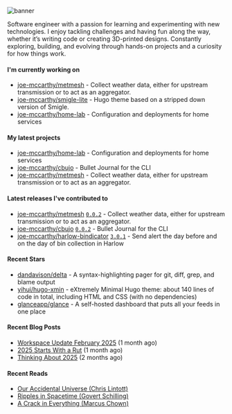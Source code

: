 
![banner](https://github.com/user-attachments/assets/2f4a6680-9e4c-43c0-9b72-131a7e80da73)

Software engineer with a passion for learning and experimenting with new technologies. I enjoy tackling challenges and having fun along the way, whether it’s writing code or creating 3D-printed designs. Constantly exploring, building, and evolving through hands-on projects and a curiosity for how things work.

#### I'm currently working on

- [joe-mccarthy/metmesh](https://github.com/joe-mccarthy/metmesh) - Collect weather data, either for upstream transmission or to act as an aggregator.
- [joe-mccarthy/smigle-lite](https://github.com/joe-mccarthy/smigle-lite) - Hugo theme based on a stripped down version of Smigle.
- [joe-mccarthy/home-lab](https://github.com/joe-mccarthy/home-lab) - Configuration and deployments for home services

#### My latest projects

- [joe-mccarthy/home-lab](https://github.com/joe-mccarthy/home-lab) - Configuration and deployments for home services
- [joe-mccarthy/cbujo](https://github.com/joe-mccarthy/cbujo) - Bullet Journal for the CLI
- [joe-mccarthy/metmesh](https://github.com/joe-mccarthy/metmesh) - Collect weather data, either for upstream transmission or to act as an aggregator.

#### Latest releases I've contributed to

- [joe-mccarthy/metmesh](https://github.com/joe-mccarthy/metmesh) [`0.0.2`](https://github.com/joe-mccarthy/metmesh/releases/tag/0.0.2) - Collect weather data, either for upstream transmission or to act as an aggregator.
- [joe-mccarthy/cbujo](https://github.com/joe-mccarthy/cbujo) [`0.0.2`](https://github.com/joe-mccarthy/cbujo/releases/tag/0.0.2) - Bullet Journal for the CLI
- [joe-mccarthy/harlow-bindicator](https://github.com/joe-mccarthy/harlow-bindicator) [`3.0.1`](https://github.com/joe-mccarthy/harlow-bindicator/releases/tag/3.0.1) - Send alert the day before and on the day of bin collection in Harlow

#### Recent Stars

- [dandavison/delta](https://github.com/dandavison/delta) - A syntax-highlighting pager for git, diff, grep, and blame output
- [yihui/hugo-xmin](https://github.com/yihui/hugo-xmin) - eXtremely Minimal Hugo theme: about 140 lines of code in total, including HTML and CSS (with no dependencies)
- [glanceapp/glance](https://github.com/glanceapp/glance) - A self-hosted dashboard that puts all your feeds in one place

#### Recent Blog Posts

- [Workspace Update February 2025](https://joe-mccarthy.github.io/workspace-february-2025-update/) (1 month ago)
- [2025 Starts With a Rut](https://joe-mccarthy.github.io/starting-2025-in-a-rut/) (1 month ago)
- [Thinking About 2025](https://joe-mccarthy.github.io/thinking-about-2025/) (2 months ago)

#### Recent Reads

- [Our Accidental Universe (Chris Lintott)](https://amzn.eu/d/hyMlwzR)
- [Ripples in Spacetime (Govert Schilling)](https://amzn.eu/d/5G1Qz08)
- [A Crack in Everything (Marcus Chown)](https://amzn.eu/d/aX7v7ak)
